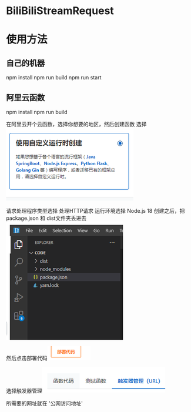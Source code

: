 # BiliBiliStreamRequest

# 使用方法

## 自己的机器
npm install
npm run build
npm run start

## 阿里云函数
npm install
npm run build

在阿里云开个云函数，选择你想要的地区，然后创建函数
选择![Alt text](img/image.png)

请求处理程序类型选择 处理HTTP请求
运行环境选择 Node.js 18
创建之后，把package.json 和 dist文件夹丢进去![Alt text](img/image2.png)

然后点击部署代码![Alt text](img/image3.png)

选择触发器管理![Alt text](img/image4.png)

所需要的网址就在 '公网访问地址'